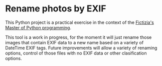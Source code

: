 # Rename photos by EXIF

This Python project is a practical exercise in the context of the [Fictizia's Master of Python programming](https://fictizia.com/formacion/master-programacion-python).

This tool is a work in progress, for the moment it will just rename those images that contain EXIF data to a new name based on a variety of DateTime EXIF tags. Future improvements will allow a variety of renaming options, control of those files with no EXIF data or other clasification options.
